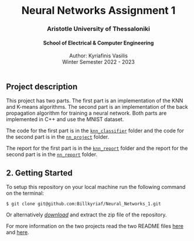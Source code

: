 
<br />
<div align="center">
  <h1 align="center">Neural Networks Assignment 1</h1>
  <h3 align="center">Aristotle University of Thessaloniki</h3>
  <h4 align="center">School of Electrical & Computer Engineering</h4>
  <p align="center">
    Author: Kyriafinis Vasilis
    <br />
    Winter Semester 2022 - 2023
    <br />
    <br />
  </p>
</div>


## Project description
 This project has two parts. The first part is an implementation of the KNN and K-means algorithms. The second part is an implementation of the back propagation algorithm for training a neural network. Both parts are implemented in C++ and use the MNIST dataset.

 The code for the first part is in the [`knn_classifier`](https://github.com/Billkyriaf/Neural_Networks_1/tree/main/knn_classifier) folder and the code for the second part is in the [`nn_project`](https://github.com/Billkyriaf/Neural_Networks_1/tree/main/nn_project) folder.

 The report for the first part is in the [`knn_report`](https://github.com/Billkyriaf/Neural_Networks_1/blob/main/knn_report/knn_report.pdf) folder and the report for the second part is in the [`nn_report`](https://github.com/Billkyriaf/Neural_Networks_1/blob/main/nn_report/nn_report.pdf) folder.

## 2. Getting Started

To setup this repository on your local machine run the following command on the terminal:

```console
$ git clone git@github.com:Billkyriaf/Neural_Networks_1.git
```

Or alternatively [*download*](https://github.com/Billkyriaf/Neural_Networks_1/archive/refs/heads/main.zip) and extract the zip file of the repository.

For more information on the two projects read the two README files [here](https://github.com/Billkyriaf/Neural_Networks_1/blob/main/knn_classifier) and [here](https://github.com/Billkyriaf/Neural_Networks_1/blob/main/nn_project).
